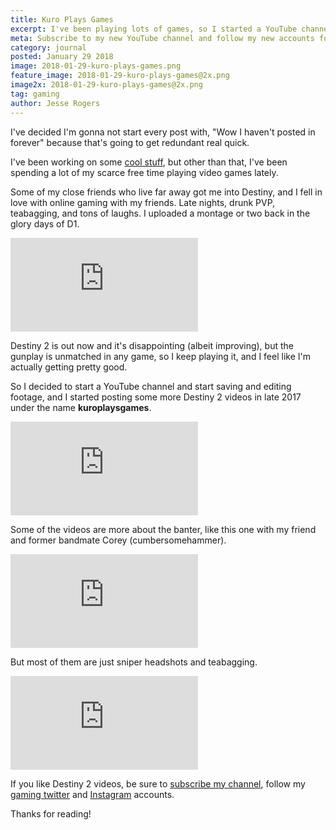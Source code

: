 ```yaml
---
title: Kuro Plays Games
excerpt: I've been playing lots of games, so I started a YouTube channel.
meta: Subscribe to my new YouTube channel and follow my new accounts for KuroPlaysGames for Destiny 2 PVP montages and edits
category: journal
posted: January 29 2018
image: 2018-01-29-kuro-plays-games.png
feature_image: 2018-01-29-kuro-plays-games@2x.png
image2x: 2018-01-29-kuro-plays-games@2x.png
tag: gaming
author: Jesse Rogers
---
```

I've decided I'm gonna not start every post with, "Wow I haven't posted in forever" because that's going to get redundant real quick.

I've been working on some <a href="/projects/" title="View new projects">cool stuff</a>, but other than that, I've been spending a lot of my scarce free time playing video games lately.

Some of my close friends who live far away got me into Destiny, and I fell in love with online gaming with my friends. Late nights, drunk PVP, teabagging, and tons of laughs. I uploaded a montage or two back in the glory days of D1.

<div class="callout">
<div class="callout-content">
<div class="responsive-video">
<iframe src="https://www.youtube.com/embed/elS0ACMxu-g" frameborder="0" allow="autoplay; encrypted-media" allowfullscreen></iframe>
</div>
</div>
</div>

Destiny 2 is out now and it's disappointing (albeit improving), but the gunplay is unmatched in any game, so I keep playing it, and I feel like I'm actually getting pretty good.

So I decided to start a YouTube channel and start saving and editing footage, and I started posting some more Destiny 2 videos in late 2017 under the name **kuroplaysgames**.

<div class="callout">
<div class="callout-content">
<div class="responsive-video">
<iframe src="https://www.youtube.com/embed/sH5efvwqLNc" frameborder="0" allow="autoplay; encrypted-media" allowfullscreen></iframe>
</div>
</div>
</div>

Some of the videos are more about the banter, like this one with my friend and former bandmate Corey (cumbersomehammer).

<div class="callout">
<div class="callout-content">
<div class="responsive-video">
<iframe src="https://www.youtube.com/embed/3bA5kg8L1jo" frameborder="0" allow="autoplay; encrypted-media" allowfullscreen></iframe>
</div>
</div>
</div>

But most of them are just sniper headshots and teabagging.

<div class="callout">
<div class="callout-content">
<div class="responsive-video">
<iframe src="https://www.youtube.com/embed/phGZ0yPlb_A" frameborder="0" allow="autoplay; encrypted-media" allowfullscreen></iframe>
</div>
</div>
</div>

If you like Destiny 2 videos, be sure to <a href="https://youtube.com/user/JesseRogersTV" target="_blank" rel="noopener">subscribe my channel</a>, follow my <a href="https://twitter.com/kuroplaysgames" target="_blank" rel="noopener">gaming twitter</a> and <a href="https://instagram.com/kuroplaysgames" target="_blank" rel="noopener">Instagram</a> accounts.

Thanks for reading!
